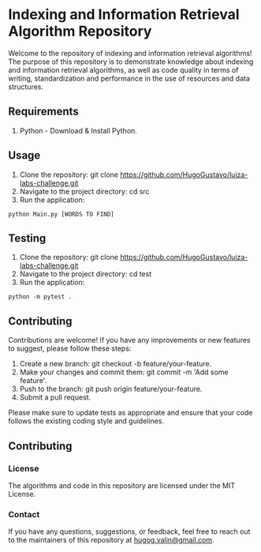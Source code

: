 # Indexing and Information Retrieval Algorithm Repository
Welcome to the repository of indexing and information retrieval algorithms!
The purpose of this repository is to demonstrate knowledge about indexing and information retrieval algorithms,
as well as code quality in terms of writing, standardization and performance in the use of resources and data
structures.


## Requirements
1. Python - Download & Install Python.

## Usage
1. Clone the repository: git clone https://github.com/HugoGustavo/luiza-labs-challenge.git
2. Navigate to the project directory: cd src
3. Run the application: 

```
python Main.py [WORDS TO FIND]
```

## Testing
1. Clone the repository: git clone https://github.com/HugoGustavo/luiza-labs-challenge.git
2. Navigate to the project directory: cd test
3. Run the application: 

```
python -m pytest .
```

## Contributing
Contributions are welcome! If you have any improvements or new features to suggest, please follow these steps:

1. Create a new branch: git checkout -b feature/your-feature.
2. Make your changes and commit them: git commit -m 'Add some feature'.
3. Push to the branch: git push origin feature/your-feature.
4. Submit a pull request.

Please make sure to update tests as appropriate and ensure that your code follows the existing coding style and guidelines.

## Contributing
### License
The algorithms and code in this repository are licensed under the MIT License.

### Contact
If you have any questions, suggestions, or feedback, feel free to reach out to the maintainers of this repository at
hugog.valin@gmail.com.